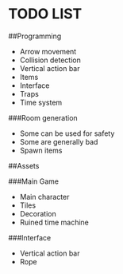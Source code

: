 TODO LIST
=========

##Programming

- Arrow movement 
- Collision detection
- Vertical action bar
- Items
- Interface
- Traps
- Time system

###Room generation

- Some can be used for safety
- Some are generally bad
- Spawn items

##Assets

###Main Game

- Main character
- Tiles
- Decoration
- Ruined time machine

###Interface

- Vertical action bar
- Rope

